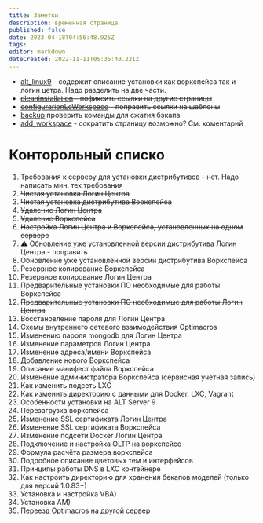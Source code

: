 ```yaml
---
title: Заметки
description: временная страница
published: false
date: 2023-04-18T04:56:48.925Z
tags: 
editor: markdown
dateCreated: 2022-11-11T05:35:40.221Z
---
```


- [alt_linux9](/ru/workspace/softInstal/alt_linux9) - содержит описание установки как воркспейса так и логин цетра. Надо разделить на две части.
- ~~[cleaninstallation](/ru/workspace/cleaninstallation) - пофиксить ссылки на другие страницы~~
- ~~[configurarionLcWorkspace](/ru/workspace/workspace/configurarionLcWorkspace) - поправить ссылки на шаблоны~~
- [backup](/ru/workspace/maintenance/backup) проверить команды для сжатия бэкапа
- [add_workspace](/ru/workspace/maintenance/add_workspace) - сократить страницу возможно? См. коментарий


# Конторольный списко
1. Требования к серверу для установки дистрибутивов - нет. Надо написать мин. тех требования
1. ~~Чистая установка Логин Центра~~
1. ~~Чистая установка дистрибутива Воркспейса~~
1. ~~Удаление Логин Центра~~
1. ~~Удаление Воркспейса~~
1. ~~Настройка Логин Центра и Воркспейса, установленных на одном сервере~~
1. :warning: Обновление уже установленной версии дистрибутива Логин Центра - поправить
1. Обновление уже установленной версии дистрибутива Воркспейса
1. Резервное копирование Воркспейса
1. Резервное копирование Логин Центра
1. Предварительные установки ПО необходимые для работы Воркспейса
1. ~~Предварительные установки ПО необходимые для работы Логин Центра~~
1. Восстановление пароля для Логин Центра
1. Схемы внутреннего сетевого взаимодействия Optimacros
1. Изменению пароля mongodb для Логин Центра
1. Изменение параметров Логин Центра
1. Изменение адреса/имени Воркспейса
1. Добавление нового Воркспейса
1. Описание манифест файла Воркспейса
1. Изменение администратора Воркспейса (сервисная учетная запись)
1. Как изменить подсеть LXC
1. Как изменить директорию с данными для Docker, LXC, Vagrant
1. Особенности установки на ALT Server 9
1. Перезагрузка воркспейса
1. Изменение SSL сертификата Логин Центра
1. Изменение SSL сертификата Воркспейса
1. Изменение подсети Docker Логин Центра
1. Подключение и настройка OLTP на воркспейсе
1. Формула расчёта размера воркспейса
1. Подробное описание цветовых тем и интерфейсов
1. Принципы работы DNS в LXC контейнере
1. Как настроить директорию для хранения бекапов моделей (только для версий 1.0.83+)
1. Установка и настройка VBA)
1. Установка AM)
1. Переезд Optimacros на другой сервер